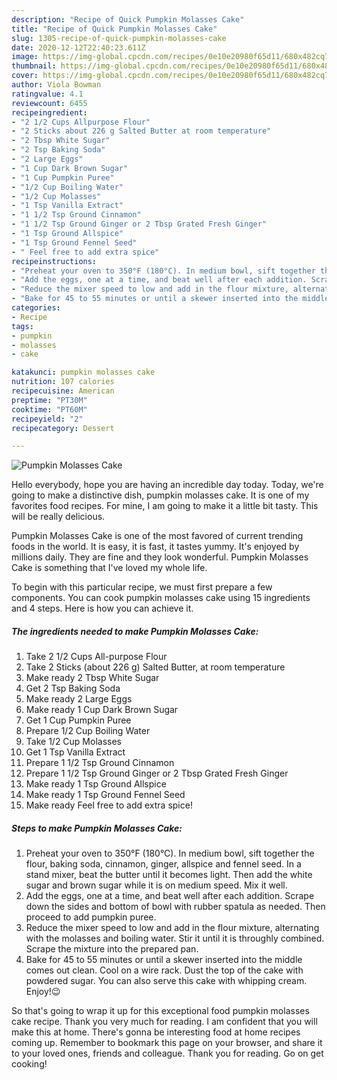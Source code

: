 ```yaml
---
description: "Recipe of Quick Pumpkin Molasses Cake"
title: "Recipe of Quick Pumpkin Molasses Cake"
slug: 1305-recipe-of-quick-pumpkin-molasses-cake
date: 2020-12-12T22:40:23.611Z
image: https://img-global.cpcdn.com/recipes/0e10e20980f65d11/680x482cq70/pumpkin-molasses-cake-recipe-main-photo.jpg
thumbnail: https://img-global.cpcdn.com/recipes/0e10e20980f65d11/680x482cq70/pumpkin-molasses-cake-recipe-main-photo.jpg
cover: https://img-global.cpcdn.com/recipes/0e10e20980f65d11/680x482cq70/pumpkin-molasses-cake-recipe-main-photo.jpg
author: Viola Bowman
ratingvalue: 4.1
reviewcount: 6455
recipeingredient:
- "2 1/2 Cups Allpurpose Flour"
- "2 Sticks about 226 g Salted Butter at room temperature"
- "2 Tbsp White Sugar"
- "2 Tsp Baking Soda"
- "2 Large Eggs"
- "1 Cup Dark Brown Sugar"
- "1 Cup Pumpkin Puree"
- "1/2 Cup Boiling Water"
- "1/2 Cup Molasses"
- "1 Tsp Vanilla Extract"
- "1 1/2 Tsp Ground Cinnamon"
- "1 1/2 Tsp Ground Ginger or 2 Tbsp Grated Fresh Ginger"
- "1 Tsp Ground Allspice"
- "1 Tsp Ground Fennel Seed"
- " Feel free to add extra spice"
recipeinstructions:
- "Preheat your oven to 350°F (180°C). In medium bowl, sift together the flour, baking soda, cinnamon, ginger, allspice and fennel seed. In a stand mixer, beat the butter until it becomes light. Then add the white sugar and brown sugar while it is on medium speed. Mix it well."
- "Add the eggs, one at a time, and beat well after each addition. Scrape down the sides and bottom of bowl with rubber spatula as needed. Then proceed to add pumpkin puree."
- "Reduce the mixer speed to low and add in the flour mixture, alternating with the molasses and boiling water. Stir it until it is throughly combined. Scrape the mixture into the prepared pan."
- "Bake for 45 to 55 minutes or until a skewer inserted into the middle comes out clean. Cool on a wire rack. Dust the top of the cake with powdered sugar. You can also serve this cake with whipping cream. Enjoy!😉"
categories:
- Recipe
tags:
- pumpkin
- molasses
- cake

katakunci: pumpkin molasses cake 
nutrition: 107 calories
recipecuisine: American
preptime: "PT30M"
cooktime: "PT60M"
recipeyield: "2"
recipecategory: Dessert

---
```



![Pumpkin Molasses Cake](https://img-global.cpcdn.com/recipes/0e10e20980f65d11/680x482cq70/pumpkin-molasses-cake-recipe-main-photo.jpg)

Hello everybody, hope you are having an incredible day today. Today, we're going to make a distinctive dish, pumpkin molasses cake. It is one of my favorites food recipes. For mine, I am going to make it a little bit tasty. This will be really delicious.



Pumpkin Molasses Cake is one of the most favored of current trending foods in the world. It is easy, it is fast, it tastes yummy. It's enjoyed by millions daily. They are fine and they look wonderful. Pumpkin Molasses Cake is something that I've loved my whole life.


To begin with this particular recipe, we must first prepare a few components. You can cook pumpkin molasses cake using 15 ingredients and 4 steps. Here is how you can achieve it.

<!--inarticleads1-->

##### The ingredients needed to make Pumpkin Molasses Cake:

1. Take 2 1/2 Cups All-purpose Flour
1. Take 2 Sticks (about 226 g) Salted Butter, at room temperature
1. Make ready 2 Tbsp White Sugar
1. Get 2 Tsp Baking Soda
1. Make ready 2 Large Eggs
1. Make ready 1 Cup Dark Brown Sugar
1. Get 1 Cup Pumpkin Puree
1. Prepare 1/2 Cup Boiling Water
1. Take 1/2 Cup Molasses
1. Get 1 Tsp Vanilla Extract
1. Prepare 1 1/2 Tsp Ground Cinnamon
1. Prepare 1 1/2 Tsp Ground Ginger or 2 Tbsp Grated Fresh Ginger
1. Make ready 1 Tsp Ground Allspice
1. Make ready 1 Tsp Ground Fennel Seed
1. Make ready  Feel free to add extra spice!




<!--inarticleads2-->

##### Steps to make Pumpkin Molasses Cake:

1. Preheat your oven to 350°F (180°C). In medium bowl, sift together the flour, baking soda, cinnamon, ginger, allspice and fennel seed. In a stand mixer, beat the butter until it becomes light. Then add the white sugar and brown sugar while it is on medium speed. Mix it well.
1. Add the eggs, one at a time, and beat well after each addition. Scrape down the sides and bottom of bowl with rubber spatula as needed. Then proceed to add pumpkin puree.
1. Reduce the mixer speed to low and add in the flour mixture, alternating with the molasses and boiling water. Stir it until it is throughly combined. Scrape the mixture into the prepared pan.
1. Bake for 45 to 55 minutes or until a skewer inserted into the middle comes out clean. Cool on a wire rack. Dust the top of the cake with powdered sugar. You can also serve this cake with whipping cream. Enjoy!😉




So that's going to wrap it up for this exceptional food pumpkin molasses cake recipe. Thank you very much for reading. I am confident that you will make this at home. There's gonna be interesting food at home recipes coming up. Remember to bookmark this page on your browser, and share it to your loved ones, friends and colleague. Thank you for reading. Go on get cooking!
